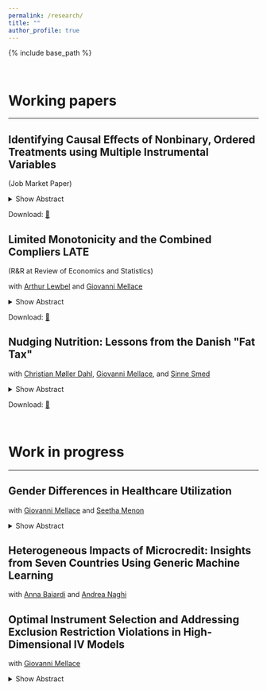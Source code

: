 ```yaml
---
permalink: /research/
title: ""
author_profile: true
---
```


{% include base_path %}


$~~~~~~~~~~~$

# Working papers
------

<div class="paragraph-box">
<h2>Identifying Causal Effects of Nonbinary, Ordered Treatments using Multiple Instrumental Variables</h2>
<p>(Job Market Paper)</p>

<details>
  <summary>Show Abstract</summary>
  <blockquote>
  This paper provides new identification results for causal effects of ordered, nonbinary treatments using multiple binary instruments. The key contribution is the identification of a new causal parameter that simplifies the interpretation of causal effects and is applicable in many settings due to a mild monotonicity assumption. This paper further leverages recent advancements in causal machine learning for both estimation and the detection of local violations of the underlying monotonicity assumption. The methodology is applied to estimate the returns to education and assess the impact of having an additional child on female labor market outcomes.
  </blockquote>
</details>

<p>Download: <a href="/files/JMP_Nadja_vantHoff.pdf">📄</a></p>
</div>

<div class="paragraph-box">
<h2>Limited Monotonicity and the Combined Compliers LATE</h2>
<p>(R&R at Review of Economics and Statistics)</p>

<p>with <a href="https://sites.google.com/bc.edu/arthur-lewbel/home">Arthur Lewbel</a> and <a href="https://sites.google.com/site/giovannimellace/">Giovanni Mellace</a></p>

<details>
  <summary>Show Abstract</summary>
  <blockquote>
  We consider endogenous binary treatment with multiple binary instruments. We propose a novel limited monotonicity (LiM) assumption that is generally weaker than alternative monotonicity assumptions in the literature. We define and identify (under LiM) the combined compliers local average treatment effect (CC-LATE), which is arguably a more policy-relevant parameter than the weighted average of LATEs identified by two-stage least squares (TSLS), and is valid under more general conditions. Estimating the CC-LATE is trivial, equivalent to running TSLS with one constructed instrument on a subsample. We use our CC-LATE to empirically assess how knowledge of HIV status influences protective behaviors.
  </blockquote>
</details>

<p>Download: <a href="/files/LiM-CCLATE.pdf">📄</a></p>
</div>

<div class="paragraph-box">
<h2>Nudging Nutrition: Lessons from the Danish "Fat Tax"</h2>

<p>with <a href="https://portal.findresearcher.sdu.dk/en/persons/christian-m%C3%B8ller-dahl">Christian Møller Dahl</a>, <a href="https://sites.google.com/site/giovannimellace/">Giovanni Mellace</a>, and <a href="https://ifro.ku.dk/english/staff/?pure=en%2Fpersons%2Fsinne-smed(1eeed0bc-bded-473c-bd06-98706e028225).html">Sinne Smed</a></p>

<details>
  <summary>Show Abstract</summary>
  <blockquote>
  In October 2011, Denmark introduced the world’s first and, to date, only tax targeting saturated fat. However, this tax was subsequently abolished in January 2013. Leveraging exogenous variation from untaxed Northern-German consumers, we employ a difference-in-differences approach to estimate the causal effects of both the implementation and repeal of the tax on consumption and expenditure behavior across eight product categories targeted by the tax. Our findings reveal significant heterogeneity in the tax’s impact across these products. During the taxed period, there was a notable decline in consumption of bacon, liver sausage, salami, and cheese, particularly among low-income households. In contrast, expenditure on butter, cream, margarine, and sour cream increased as prices rose. Interestingly, we do not observe any difference in expenditure increases between high and low-income households, suggesting that the latter were disproportionately affected by the tax. After the repeal of the tax, we do not observe any significant decline in consumption. On the contrary, there was an overall increase in consumption for certain products, prompting concerns about unintended consequences resulting from the brief implementation of the tax.
  </blockquote>
</details>

<p>Download: <a href="https://arxiv.org/pdf/2312.11481.pdf">📄</a></p>
</div>


$~~~~~~~~~~~$

# Work in progress
------

<div class="paragraph-box">
<h2>Gender Differences in Healthcare Utilization</h2>

<p>with <a href="https://sites.google.com/site/giovannimellace/">Giovanni Mellace</a> and <a href="https://www.seetha-menon.com/">Seetha Menon</a></p>

<details>
  <summary>Show Abstract</summary>
  <blockquote>
  This paper is the first to causally quantify gender differences in healthcare utilization to better understand the male-female health-survival paradox, where women live longer but experience worse health outcomes. Using rich Danish administrative healthcare data, we apply a staggered difference-in-differences approach that exploits the randomness in treatment timing to estimate the causal impact of adverse health shocks, such as non-fatal heart attacks or strokes, on healthcare use. Our findings suggest that men consistently use more healthcare than women, shedding light on the underlying factors driving gender disparities in health outcomes. These insights contribute to the broader discourse on healthcare equity and inform policy interventions aimed at addressing these imbalances.
  </blockquote>
</details>
</div>

<div class="paragraph-box">
<h2>Heterogeneous Impacts of Microcredit: Insights from Seven Countries Using Generic Machine Learning</h2>

<p>with <a href="https://annabaiardi.weebly.com/">Anna Baiardi</a> and <a href="https://sites.google.com/view/anaghi/home">Andrea Naghi</a></p>
</div>

<div class="paragraph-box">
<h2>Optimal Instrument Selection and Addressing Exclusion Restriction Violations in High-Dimensional IV Models</h2>

<p>with <a href="https://sites.google.com/site/giovannimellace/">Giovanni Mellace</a></p>
</div>

<details>
  <summary>Show Abstract</summary>
  <blockquote>
  This project focuses on settings with many instruments and potential violations of the exclusion restriction. We develop a framework for optimal instrument selection and introduce methods to address violations of the exclusion restriction.
  </blockquote>
</details>
</div>


$~~~~~~~~~~~$